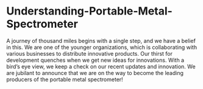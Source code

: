 # Understanding-Portable-Metal-Spectrometer
A journey of thousand miles begins with a single step, and we have a belief in this. We are one of the younger organizations, which is collaborating with various businesses to distribute innovative products. Our thirst for development quenches when we get new ideas for innovations. With a bird’s eye view, we keep a check on our recent updates and innovation. We are jubilant to announce that we are on the way to become the leading producers of the portable metal spectrometer!
